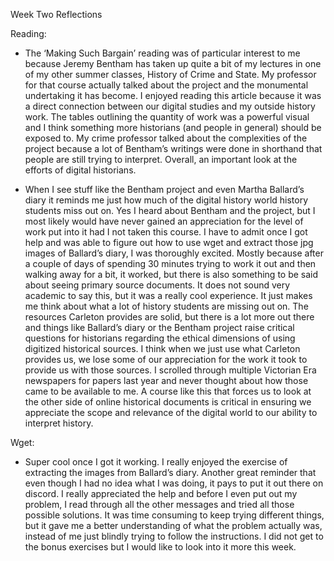Week Two Reflections 

Reading: 
-	The ‘Making Such Bargain’ reading was of particular interest to me because Jeremy Bentham has taken up quite a bit of my lectures in one of my other summer classes, History of Crime and State. My professor for that course actually talked about the project and the monumental undertaking it has become. I enjoyed reading this article because it was a direct connection between our digital studies and my outside history work. The tables outlining the quantity of work was a powerful visual and I think something more historians (and people in general) should be exposed to. My crime professor talked about the complexities of the project because a lot of Bentham’s writings were done in shorthand that people are still trying to interpret. Overall, an important look at the efforts of digital historians.

-	When I see stuff like the Bentham project and even Martha Ballard’s diary it reminds me just how much of the digital history world history students miss out on. Yes I heard about Bentham and the project, but I most likely would have never gained an appreciation for the level of work put into it had I not taken this course. I have to admit once I got help and was able to figure out how to use wget and extract those jpg images of Ballard’s diary, I was thoroughly excited. Mostly because after a couple of days of spending 30 minutes trying to work it out and then walking away for a bit, it worked, but there is also something to be said about seeing primary source documents. It does not sound very academic to say this, but it was a really cool experience. It just makes me think about what a lot of history students are missing out on. The resources Carleton provides are solid, but there is a lot more out there and things like Ballard’s diary or the Bentham project raise critical questions for historians regarding the ethical dimensions of using digitized historical sources. I think when we just use what Carleton provides us, we lose some of our appreciation for the work it took to provide us with those sources. I scrolled through multiple Victorian Era newspapers for papers last year and never thought about how those came to be available to me. A course like this that forces us to look at the other side of online historical documents is critical in ensuring we appreciate the scope and relevance of the digital world to our ability to interpret history.

Wget:
-	Super cool once I got it working. I really enjoyed the exercise of extracting the images from Ballard’s diary. Another great reminder that even though I had no idea what I was doing, it pays to put it out there on discord. I really appreciated the help and before I even put out my problem, I read through all the other messages and tried all those possible solutions. It was time consuming to keep trying different things, but it gave me a better understanding of what the problem actually was, instead of me just blindly trying to follow the instructions. I did not get to the bonus exercises but I would like to look into it more this week. 
